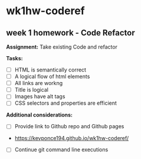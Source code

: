 # wk1hw-coderef 

## week 1 homework - Code Refactor

**Assignment:** Take existing Code and refactor

**Tasks:**

- [ ] HTML is semantically correct
- [ ] A logical flow of html elements
- [ ] All links are workng
- [ ] Title is logical
- [ ] Images have alt tags
- [ ] CSS selectors and properties are efficient

**Additional considerations:**

- [ ] Provide link to Github repo and Github pages
* https://kevponce194.github.io/wk1hw-coderef/
- [ ] Continue git command line executions


